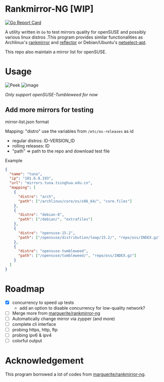 # Rankmirror-NG [WIP]
[![Go Report Card](https://goreportcard.com/badge/github.com/shenlebantongying/rankmirror-ng)](https://goreportcard.com/report/github.com/shenlebantongying/rankmirror-ng)

A utility written in `Go` to test mirrors quality for openSUSE and possibly various linux distros .This program provides similar functionalities as Archlinux's [rankmirror](https://git.archlinux.org/pacman-contrib.git/tree/src/rankmirrors.sh.in) and [reflector](https://xyne.archlinux.ca/projects/reflector/) or Debian/Ubuntu's [netselect-apt](https://packages.debian.org/stretch/netselect-apt).

This repo also maintain a mirror list for openSUSE.

# Usage

![Peek](https://user-images.githubusercontent.com/20123683/111223124-1bfae600-85b3-11eb-948f-0ca547c9f66f.gif)
![image](https://user-images.githubusercontent.com/20123683/111234072-2bcef600-85c4-11eb-82e4-6543f6d62da0.png)

_Only support openSUSE-Tumbleweed for now_

## Add more mirrors for testing 

mirror-list.json format

Mapping:
"distro" use the variables from `/etc/os-releases` as id
* regular distros: ID-VERSION_ID
* rolling releases: ID
* "path" => path to the repo and download test file

Example
```json
{
  "name": "tuna",
  "ip": "101.6.8.193",
  "url": "mirrors.tuna.tsinghua.edu.cn",
  "mapping": [
    {
      "distro": "arch",
      "path": ["/archlinux/core/os/x86_64/", "core.files"]
    },
    {
      "distro": "debian-8",
      "path": ["/debian/", "extrafiles"]
    },
    {
      "distro": "opensuse-15.2",
      "path": ["/opensuse/distribution/leap/15.2/", "repo/oss/INDEX.gz"]
    },
    {
      "distro": "opensuse-tumbleweed",
      "path": ["/opensuse/tumbleweed/", "repo/oss/INDEX.gz"]
    }
  ]
}
```

# Roadmap

+ [x] concurrency to speed up tests
  + add an option to disable concurrency for low-quality network?
+ [ ] Merge more from [marguerite/rankmirror-ng](https://github.com/marguerite/rankmirror-ng)
+ [ ] Automatically change mirror via zypper (and more)
+ [ ] complete cli interface
+ [ ] probing https, http, ftp
+ [ ] probing ipv6 & ipv4
+ [ ] colorful output

# Acknowledgement

This program borrowed a lot of codes from [marguerite/rankmirror-ng](https://github.com/marguerite/rankmirror-ng).
